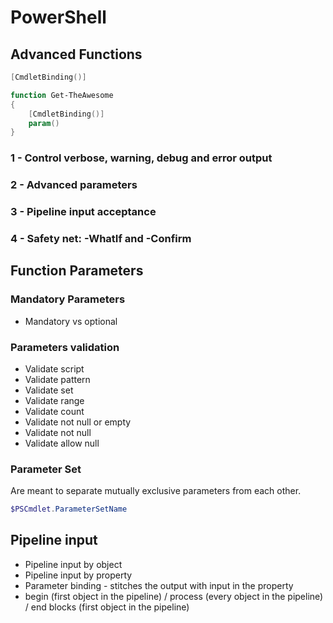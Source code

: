 # PowerShell

## Advanced Functions

````powershell
[CmdletBinding()]

function Get-TheAwesome
{
    [CmdletBinding()]
    param()
}
````

### 1 - Control verbose, warning, debug and error output

### 2 - Advanced parameters

### 3 - Pipeline input acceptance

### 4 - Safety net: -WhatIf and -Confirm

## Function Parameters

### Mandatory Parameters

* Mandatory vs optional

### Parameters validation

* Validate script
* Validate pattern
* Validate set
* Validate range
* Validate count
* Validate not null or empty
* Validate not null
* Validate allow null

### Parameter Set

Are meant to separate mutually exclusive parameters from each other.

````powershell
$PSCmdlet.ParameterSetName
````

## Pipeline input

* Pipeline input by object
* Pipeline input by property
* Parameter binding - stitches the output with input in the property 
* begin (first object in the pipeline) / process (every object in the pipeline) / end blocks (first object in the pipeline)